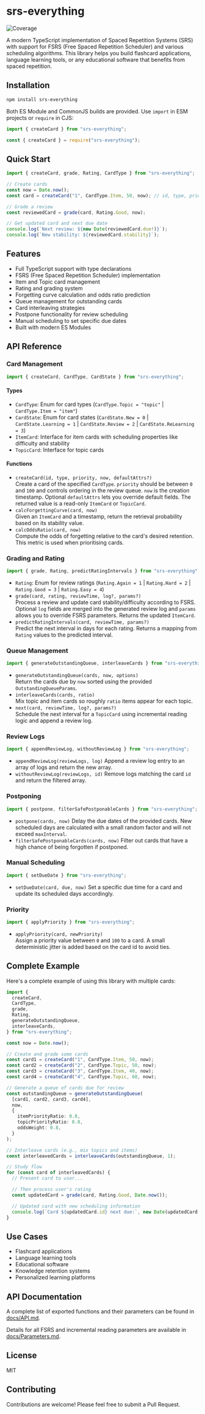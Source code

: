 # srs-everything
![Coverage](https://img.shields.io/badge/coverage-100%25-brightgreen.svg)

A modern TypeScript implementation of Spaced Repetition Systems (SRS) with support for FSRS (Free Spaced Repetition Scheduler) and various scheduling algorithms. This library helps you build flashcard applications, language learning tools, or any educational software that benefits from spaced repetition.

## Installation

```bash
npm install srs-everything
```

Both ES Module and CommonJS builds are provided. Use `import` in ESM projects or `require` in CJS:

```typescript
import { createCard } from "srs-everything";
```

```javascript
const { createCard } = require("srs-everything");
```

## Quick Start

```typescript
import { createCard, grade, Rating, CardType } from "srs-everything";

// Create cards
const now = Date.now();
const card = createCard("1", CardType.Item, 50, now); // id, type, priority, now

// Grade a review
const reviewedCard = grade(card, Rating.Good, now);

// Get updated card and next due date
console.log(`Next review: ${new Date(reviewedCard.due!)}`);
console.log(`New stability: ${reviewedCard.stability}`);
```

## Features

- Full TypeScript support with type declarations
- FSRS (Free Spaced Repetition Scheduler) implementation
- Item and Topic card management
- Rating and grading system
- Forgetting curve calculation and odds ratio prediction
- Queue management for outstanding cards
- Card interleaving strategies
- Postpone functionality for review scheduling
- Manual scheduling to set specific due dates
- Built with modern ES Modules

## API Reference

### Card Management

```typescript
import { createCard, CardType, CardState } from "srs-everything";
```

#### Types

- `CardType`: Enum for card types (`CardType.Topic = "topic"` | `CardType.Item = "item"`)
- `CardState`: Enum for card states (`CardState.New = 0` | `CardState.Learning = 1` | `CardState.Review = 2` | `CardState.ReLearning = 3`)
- `ItemCard`: Interface for item cards with scheduling properties like difficulty and stability
- `TopicCard`: Interface for topic cards

#### Functions

- `createCard(id, type, priority, now, defaultAttrs?)`  
  Create a card of the specified `CardType`. `priority` should be between `0` and
  `100` and controls ordering in the review queue. `now` is the creation
  timestamp. Optional `defaultAttrs` lets you override default fields. The
  returned value is a read-only `ItemCard` or `TopicCard`.
- `calcForgettingCurve(card, now)`  
  Given an `ItemCard` and a timestamp, return the retrieval probability based on
  its stability value.
- `calcOddsRatio(card, now)`  
  Compute the odds of forgetting relative to the card's desired retention. This
  metric is used when prioritising cards.

### Grading and Rating

```typescript
import { grade, Rating, predictRatingIntervals } from "srs-everything";
```

- `Rating`: Enum for review ratings (`Rating.Again = 1` | `Rating.Hard = 2` | `Rating.Good = 3` | `Rating.Easy = 4`)
- `grade(card, rating, reviewTime, log?, params?)`  
  Process a review and update card stability/difficulty according to FSRS.
  Optional `log` fields are merged into the generated review log and `params`
  allows you to override FSRS parameters. Returns the updated `ItemCard`.
- `predictRatingIntervals(card, reviewTime, params?)`  
  Predict the next interval in days for each rating. Returns a mapping from
  `Rating` values to the predicted interval.

### Queue Management

```typescript
import { generateOutstandingQueue, interleaveCards } from "srs-everything";
```

- `generateOutstandingQueue(cards, now, options)`  
  Return the cards due by `now` sorted using the provided
  `OutstandingQueueParams`.
- `interleaveCards(cards, ratio)`  
  Mix topic and item cards so roughly `ratio` items appear for each topic.
- `next(card, reviewTime, log?, params?)`  
  Schedule the next interval for a `TopicCard` using incremental reading logic
  and append a review log.

### Review Logs

```typescript
import { appendReviewLog, withoutReviewLog } from "srs-everything";
```

- `appendReviewLog(reviewLogs, log)`
  Append a review log entry to an array of logs and return the new array.
- `withoutReviewLog(reviewLogs, id)`
  Remove logs matching the card `id` and return the filtered array.

### Postponing

```typescript
import { postpone, filterSafePostponableCards } from "srs-everything";
```

- `postpone(cards, now)`
  Delay the due dates of the provided cards. New scheduled days are calculated
  with a small random factor and will not exceed `maxInterval`.
- `filterSafePostponableCards(cards, now)`
  Filter out cards that have a high chance of being forgotten if postponed.

### Manual Scheduling

```typescript
import { setDueDate } from "srs-everything";
```

- `setDueDate(card, due, now)`
  Set a specific due time for a card and update its scheduled days accordingly.

### Priority

```typescript
import { applyPriority } from "srs-everything";
```

- `applyPriority(card, newPriority)`  
  Assign a priority value between `0` and `100` to a card. A small deterministic
  jitter is added based on the card id to avoid ties.

## Complete Example

Here's a complete example of using this library with multiple cards:

```typescript
import {
  createCard,
  CardType,
  grade,
  Rating,
  generateOutstandingQueue,
  interleaveCards,
} from "srs-everything";

const now = Date.now();

// Create and grade some cards
const card1 = createCard("1", CardType.Item, 50, now);
const card2 = createCard("2", CardType.Topic, 50, now);
const card3 = createCard("3", CardType.Item, 40, now);
const card4 = createCard("4", CardType.Topic, 60, now);

// Generate a queue of cards due for review
const outstandingQueue = generateOutstandingQueue(
  [card1, card2, card3, card4],
  now,
  {
    itemPriorityRatio: 0.8,
    topicPriorityRatio: 0.8,
    oddsWeight: 0.8,
  }
);

// Interleave cards (e.g., mix topics and items)
const interleavedCards = interleaveCards(outstandingQueue, 1);

// Study flow
for (const card of interleavedCards) {
  // Present card to user...

  // Then process user's rating
  const updatedCard = grade(card, Rating.Good, Date.now());

  // Updated card with new scheduling information
  console.log(`Card ${updatedCard.id} next due:`, new Date(updatedCard.due!));
}
```

## Use Cases

- Flashcard applications
- Language learning tools
- Educational software
- Knowledge retention systems
- Personalized learning platforms

## API Documentation

A complete list of exported functions and their parameters can be found in [docs/API.md](docs/API.md).

Details for all FSRS and incremental reading parameters are available in
[docs/Parameters.md](docs/Parameters.md).


## License

MIT

## Contributing

Contributions are welcome! Please feel free to submit a Pull Request.
